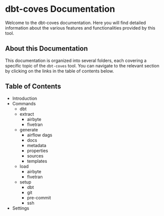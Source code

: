 # dbt-coves Documentation

Welcome to the dbt-coves documentation. Here you will find detailed information about the various features and functionalities provided by this tool.

## About this Documentation

This documentation is organized into several folders, each covering a specific topic of the `dbt-coves` tool. You can navigate to the relevant section by clicking on the links in the table of contents below.

## Table of Contents

- Introduction
- Commands
  - dbt
  - extract
    - airbyte
    - fivetran
  - generate
    - airflow dags
    - docs
    - metadata
    - properties
    - sources
    - templates
  - load
    - airbyte
    - fivetran
  - setup
    - dbt
    - git
    - pre-commit
    - ssh
- Settings
